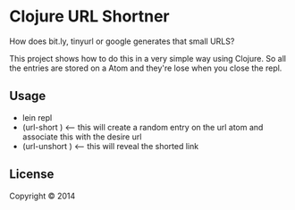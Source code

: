 # Clojure URL Shortner
How does bit.ly, tinyurl or google generates that small URLS?

This project shows how to do this in a very simple way using Clojure. So all the entries are stored on a Atom and they're lose when you close the repl.

## Usage

- lein repl
- (url-short <your-url>) <-- this will create a random entry on the url atom and associate this with the desire url
- (url-unshort <short-value>)  <-- this will reveal the shorted link

## License
Copyright © 2014
